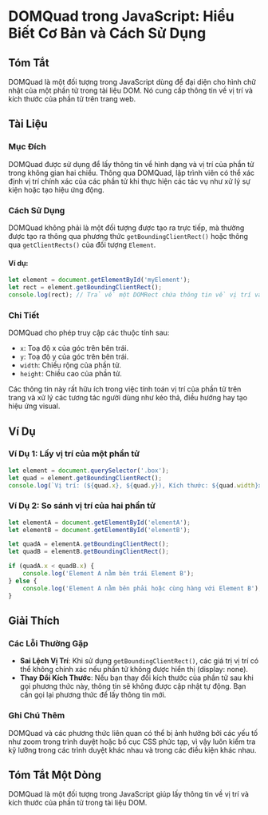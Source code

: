 <!--
Meta Description: # DOMQuad trong JavaScript: Hiểu Biết Cơ Bản và Cách Sử Dụng ## Tóm Tắt DOMQuad là một đối tượng trong JavaScript dùng để đại diện cho hình chữ nhật c...
Meta Keywords: của, phần, trí, các, trong
-->

# DOMQuad trong JavaScript: Hiểu Biết Cơ Bản và Cách Sử Dụng

## Tóm Tắt
DOMQuad là một đối tượng trong JavaScript dùng để đại diện cho hình chữ nhật của một phần tử trong tài liệu DOM. Nó cung cấp thông tin về vị trí và kích thước của phần tử trên trang web.

## Tài Liệu
### Mục Đích
DOMQuad được sử dụng để lấy thông tin về hình dạng và vị trí của phần tử trong không gian hai chiều. Thông qua DOMQuad, lập trình viên có thể xác định vị trí chính xác của các phần tử khi thực hiện các tác vụ như xử lý sự kiện hoặc tạo hiệu ứng động.

### Cách Sử Dụng
DOMQuad không phải là một đối tượng được tạo ra trực tiếp, mà thường được tạo ra thông qua phương thức `getBoundingClientRect()` hoặc thông qua `getClientRects()` của đối tượng `Element`. 

#### Ví dụ:
```javascript
let element = document.getElementById('myElement');
let rect = element.getBoundingClientRect();
console.log(rect); // Trả về một DOMRect chứa thông tin về vị trí và kích thước
```

### Chi Tiết
DOMQuad cho phép truy cập các thuộc tính sau:

- `x`: Toạ độ x của góc trên bên trái.
- `y`: Toạ độ y của góc trên bên trái.
- `width`: Chiều rộng của phần tử.
- `height`: Chiều cao của phần tử.

Các thông tin này rất hữu ích trong việc tính toán vị trí của phần tử trên trang và xử lý các tương tác người dùng như kéo thả, điều hướng hay tạo hiệu ứng visual.

## Ví Dụ
### Ví Dụ 1: Lấy vị trí của một phần tử
```javascript
let element = document.querySelector('.box');
let quad = element.getBoundingClientRect();
console.log(`Vị trí: (${quad.x}, ${quad.y}), Kích thước: ${quad.width}x${quad.height}`);
```

### Ví Dụ 2: So sánh vị trí của hai phần tử
```javascript
let elementA = document.getElementById('elementA');
let elementB = document.getElementById('elementB');

let quadA = elementA.getBoundingClientRect();
let quadB = elementB.getBoundingClientRect();

if (quadA.x < quadB.x) {
    console.log('Element A nằm bên trái Element B');
} else {
    console.log('Element A nằm bên phải hoặc cùng hàng với Element B');
}
```

## Giải Thích
### Các Lỗi Thường Gặp
- **Sai Lệch Vị Trí**: Khi sử dụng `getBoundingClientRect()`, các giá trị vị trí có thể không chính xác nếu phần tử không được hiển thị (display: none).
- **Thay Đổi Kích Thước**: Nếu bạn thay đổi kích thước của phần tử sau khi gọi phương thức này, thông tin sẽ không được cập nhật tự động. Bạn cần gọi lại phương thức để lấy thông tin mới.

### Ghi Chú Thêm
DOMQuad và các phương thức liên quan có thể bị ảnh hưởng bởi các yếu tố như zoom trong trình duyệt hoặc bố cục CSS phức tạp, vì vậy luôn kiểm tra kỹ lưỡng trong các trình duyệt khác nhau và trong các điều kiện khác nhau.

## Tóm Tắt Một Dòng
DOMQuad là một đối tượng trong JavaScript giúp lấy thông tin về vị trí và kích thước của phần tử trong tài liệu DOM.